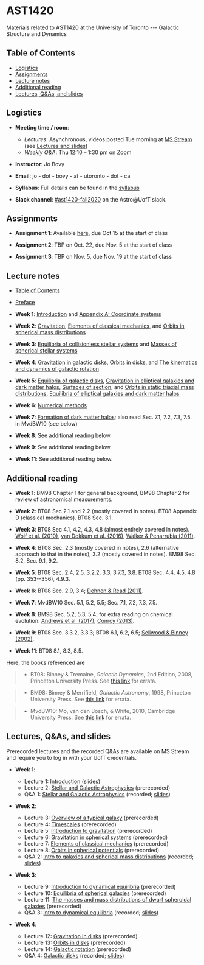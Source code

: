 # AST1420
Materials related to AST1420 at the University of Toronto --- Galactic Structure and Dynamics

## Table of Contents

* [Logistics](#logistics)
* [Assignments](#assignments)
* [Lecture notes](#lecture-notes)
* [Additional reading](#additional-reading)
* [Lectures, Q&As, and slides](#lectures-qas-and-slides)

## Logistics

* **Meeting time / room**: 
  * *Lectures*: Asynchronous, videos posted Tue morning at [MS Stream](https://web.microsoftstream.com/browse?q=%23AST1420) (see [Lectures and slides](#lectures-and-slides))
  * *Weekly Q&A*: Thu 12:10 – 1:30 pm on Zoom

* **Instructor**: Jo Bovy

* **Email**: jo - dot - bovy - at - utoronto - dot - ca

* **Syllabus**: Full details can be found in the [syllabus](https://github.com/jobovy/AST1420/blob/master/syllabus/syllabus-ast1420.pdf)

* **Slack channel**: [#ast1420-fall2020](https://astro-uoft.slack.com/archives/C01A5HURVAA) on the Astro@UofT slack.

## Assignments

* **Assignment 1**: Available [here](http://astro.utoronto.ca/~bovy/AST1420/assignments/assignment1.pdf), due Oct 15 at the start of class

* **Assignment 2**: TBP on Oct. 22, due Nov. 5 at the start of class

* **Assignment 3**: TBP on Nov. 5, due Nov. 19 at the start of class

## Lecture notes

* [Table of Contents](http://astro.utoronto.ca/~bovy/AST1420/notes-2019/index.html)

* [Preface](http://astro.utoronto.ca/~bovy/AST1420/notes-2019/chapters/0-01.-Preface.html)

* **Week 1**: [Introduction](http://astro.utoronto.ca/~bovy/AST1420/notes-2019/chapters/0-02.-Introduction.html) and [Appendix A: Coordinate systems](http://astro.utoronto.ca/~bovy/AST1420/notes-2019/chapters/A.-Coordinate-systems.html)

* **Week 2**: [Gravitation](http://astro.utoronto.ca/~bovy/AST1420/notes-2019/chapters/I-01.-Potential-Theory-and-Spherical-Mass-Distributions.html), [Elements of classical mechanics](http://astro.utoronto.ca/~bovy/AST1420/notes-2019/chapters/I-02.-Elements-of-Classical-Mechanics.html), and [Orbits in spherical mass distributions](http://astro.utoronto.ca/~bovy/AST1420/notes-2019/chapters/I-03.-Orbits-in-Spherical-Potentials.html)

* **Week 3**: [Equilibria of collisionless stellar systems](http://astro.utoronto.ca/~bovy/AST1420/notes-2019/chapters/I-04.-Equilibria-Spherical-Collisionless-Systems.html) and [Masses of spherical stellar systems](http://astro.utoronto.ca/~bovy/AST1420/notes-2019/chapters/I-05.-Masses-Spherical-Systems.html)

* **Week 4**: [Gravitation in galactic disks](http://astro.utoronto.ca/~bovy/AST1420/notes-2019/chapters/II-01.-Flattened-Mass-Distributions.html), [Orbits in disks](http://astro.utoronto.ca/~bovy/AST1420/notes-2019/chapters/II-03.-Orbits-in-Disks.html), and [The kinematics and dynamics of galactic rotation](http://astro.utoronto.ca/~bovy/AST1420/notes-2019/chapters/II-02.-Galactic-Rotation.html)

* **Week 5**: [Equilibria of galactic disks](http://astro.utoronto.ca/~bovy/AST1420/notes-2019/chapters/II-05.-Equilibria-Flattened-Collisionless-Systems.html), [Gravitation in elliptical galaxies and dark matter halos](http://astro.utoronto.ca/~bovy/AST1420/notes-2019/chapters/III-01.-Triaxial-Mass-Distributions.html), [Surfaces of section](http://astro.utoronto.ca/~bovy/AST1420/notes-2019/chapters/II-04.-Surfaces-of-Section.html), and [Orbits in static triaxial mass distributions](http://astro.utoronto.ca/~bovy/AST1420/notes-2019/chapters/III-02.-Orbits-in-Triaxial-Mass-Distributions.html), [Equilibria of elliptical galaxies and dark matter halos](http://astro.utoronto.ca/~bovy/AST1420/notes-2019/chapters/III-03.-Equilibria-Ellipsoidal-Collisionless-Systems.html) 

* **Week 6**: [Numerical methods](http://astro.utoronto.ca/~bovy/AST1420/notes-2019/chapters/09.-N-body-Modeling.html)

* **Week 7**: [Formation of dark matter halos](http://astro.utoronto.ca/~bovy/AST1420/notes-2019/chapters/IV-01.-Formation-DM-Halos.html); also read Sec. 7.1, 7.2, 7.3, 7.5. in MvdBW10 (see below)

* **Week 8**: See additional reading below.

* **Week 9**: See additional reading below.

* **Week 11**: See additional reading below.


## Additional reading

* **Week 1**: BM98 Chapter 1 for general background, BM98 Chapter 2
    for review of astronomical measurements.

* **Week 2**: BT08 Sec 2.1 and 2.2 (mostly covered in notes). BT08
    Appendix D (classical mechanics). BT08 Sec. 3.1.

* **Week 3**: BT08 Sec 4.1, 4.2, 4.3, 4.8 (almost entirely covered in
    notes). [Wolf et
    al. (2010)](http://adsabs.harvard.edu/abs/2010MNRAS.406.1220W),
    [van Dokkum et
    al. (2016)](http://adsabs.harvard.edu/abs/2016ApJ...828L...6V),
    [Walker & Penarrubia
    (2011)](http://adsabs.harvard.edu/abs/2011ApJ...742...20W).

* **Week 4**: BT08 Sec. 2.3 (mostly covered in notes), 2.6
    (alternative approach to that in the notes), 3.2 (mostly covered
    in notes). BM98 Sec. 8.2, Sec. 9.1, 9.2.

* **Week 5**: BT08 Sec. 2.4, 2.5, 3.2.2, 3.3, 3.7.3, 3.8. BT08 Sec. 4.4, 4.5, 4.8 (pp. 353--356), 4.9.3. 

* **Week 6**: BT08 Sec. 2.9, 3.4; [Dehnen & Read
    (2011)](http://adsabs.harvard.edu/abs/2011EPJP..126...55D).

* **Week 7**: MvdBW10 Sec. 5.1, 5.2, 5.5; Sec. 7.1, 7.2, 7.3, 7.5.

* **Week 8**:  BM98 Sec. 5.2, 5.3, 5.4; for extra reading on chemical evolution: [Andrews et
    al. (2017)](http://adsabs.harvard.edu/abs/2017ApJ...835..224A); [Conroy (2013)](https://ui.adsabs.harvard.edu/abs/2013ARA%26A..51..393C/abstract).

* **Week 9**: BT08 Sec. 3.3.2, 3.3.3; BT08 6.1, 6.2, 6.5; [Sellwood & Binney (2002)](http://adsabs.harvard.edu/abs/2002MNRAS.336..785S).

* **Week 11**:  BT08 8.1, 8.3, 8.5.

Here, the books referenced are

> * BT08: Binney & Tremaine, *Galactic Dynamics*, 2nd Edition, 2008, Princeton University Press. See [this link](https://www-thphys.physics.ox.ac.uk/people/JamesBinney/web/index_files/BT2errors.pdf) for errata.

> * BM98: Binney & Merrifield, *Galactic Astronomy*, 1998, Princeton University Press. See [this link](http://www-thphys.physics.ox.ac.uk/people/JamesBinney/bmerrors.pdf) for errata.

> * MvdBW10: Mo, van den Bosch, \& White, 2010, Cambridge University Press. See [this link](http://people.umass.edu/hjmo/book/errata.pdf) for errata.

## Lectures, Q&As, and slides

Prerecorded lectures and the recorded Q&As are available on MS Stream and require you to log in with your UofT credentials.

* **Week 1**:
  * Lecture 1: [Introduction](http://astro.utoronto.ca/~bovy/AST1420/slides-2020/L1-AST1420-2020.pdf) (slides)
  * Lecture 2: [Stellar and Galactic Astrophysics](https://web.microsoftstream.com/video/c14913e4-6a00-4af5-b4e0-5a68fa349fc8) (prerecorded)
  * Q&A 1: [Stellar and Galactic Astrophysics](https://web.microsoftstream.com/video/fc656a54-7dd1-44de-86a4-9103a1da6e5f) (recorded; [slides](http://astro.utoronto.ca/~bovy/AST1420/slides-2020/Q&A1-AST1420-2020.pdf))
  
* **Week 2**:
  * Lecture 3: [Overview of a typical galaxy](https://web.microsoftstream.com/video/1a4f1d48-211e-4fda-a64b-c9351cdf1a79) (prerecorded)
  * Lecture 4: [Timescales](https://web.microsoftstream.com/video/0abfe925-cdb6-47f9-afbb-bb9869d5f289) (prerecorded)
  * Lecture 5: [Introduction to gravitation](https://web.microsoftstream.com/video/8222751b-87c6-466d-bdd7-afc40294f946) (prerecorded)
  * Lecture 6: [Gravitation in spherical systems](https://web.microsoftstream.com/video/33bb08e9-16ee-4897-be69-7652a01c2df7) (prerecorded)
  * Lecture 7: [Elements of classical mechanics](https://web.microsoftstream.com/video/c43cd4ac-9598-4032-8f31-e7f87dfe0bf1) (prerecorded)
  * Lecture 8: [Orbits in spherical potentials](https://web.microsoftstream.com/video/20f573bb-31fe-425a-9d8c-af9e7b4db344) (prerecorded)  
  * Q&A 2: [Intro to galaxies and spherical mass distributions](https://web.microsoftstream.com/video/c6a3f9ac-6fbb-409d-8bd6-65c67b21f37a) (recorded; [slides](http://astro.utoronto.ca/~bovy/AST1420/slides-2020/Q&A2-AST1420-2020.pdf))
  
* **Week 3**:
  * Lecture 9: [Introduction to dynamical equilibria](https://web.microsoftstream.com/video/7d251531-e71f-485d-b463-f290af1688dc) (prerecorded)
  * Lecture 10: [Equilibria of spherical galaxies](https://web.microsoftstream.com/video/2854f4c2-76ce-4c54-8004-94bb81c188dd) (prerecorded)
  * Lecture 11: [The masses and mass distributions of dwarf spheroidal galaxies](https://web.microsoftstream.com/video/ececfcb1-7207-4740-854b-a59ed0641bac) (prerecorded)
  * Q&A 3: [Intro to dynamical equilibria](https://web.microsoftstream.com/video/6a9fd5fa-dab8-4bb7-99a7-a3e900189e38) (recorded; [slides](http://astro.utoronto.ca/~bovy/AST1420/slides-2020/Q&A3-AST1420-2020.pdf))
  
* **Week 4**:
  * Lecture 12: [Gravitation in disks](https://web.microsoftstream.com/video/460e7e77-094b-4023-b33d-723a6e8e1089) (prerecorded)
  * Lecture 13: [Orbits in disks](https://web.microsoftstream.com/video/8fbce854-c2c1-4776-b38b-f8b4a67c01b1) (prerecorded)
  * Lecture 14: [Galactic rotation](https://web.microsoftstream.com/video/21096155-9180-47a9-9a09-d7db258d16eb) (prerecorded)
  * Q&A 4: [Galactic disks](https://web.microsoftstream.com/video/2407f53a-4f97-4364-b42c-5d8ce1dc86ac) (recorded; [slides](http://astro.utoronto.ca/~bovy/AST1420/slides-2020/Q&A4-AST1420-2020.pdf))

